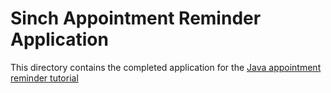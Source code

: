 # Sinch Appointment Reminder Application

This directory contains the completed application for the [Java appointment reminder tutorial](https://developers.sinch.com/docs/sms/tutorials/sms/tutorials/java-sdk/appointment-reminder)